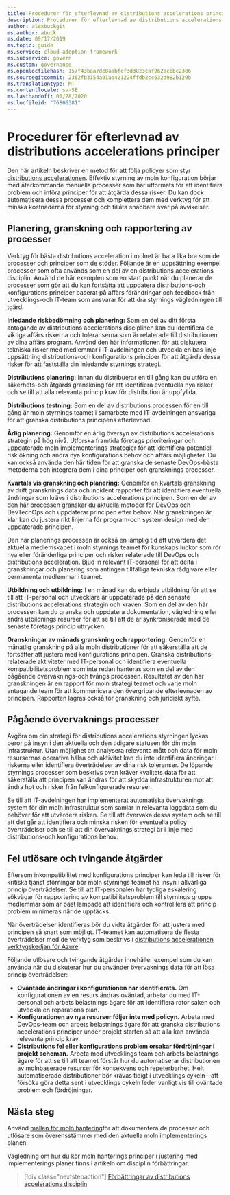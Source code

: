 ```yaml
---
title: Procedurer för efterlevnad av distributions accelerations principer
description: Procedurer för efterlevnad av distributions accelerations principer
author: alexbuckgit
ms.author: abuck
ms.date: 09/17/2019
ms.topic: guide
ms.service: cloud-adoption-framework
ms.subservice: govern
ms.custom: governance
ms.openlocfilehash: 157f43baa7de8aabfcf3d3823caf962ac6bc2306
ms.sourcegitcommit: 2362fb3154a91aa421224ffdb2cc632d982b129b
ms.translationtype: MT
ms.contentlocale: sv-SE
ms.lasthandoff: 01/28/2020
ms.locfileid: "76806381"
---
```

# <a name="deployment-acceleration-policy-compliance-processes"></a>Procedurer för efterlevnad av distributions accelerations principer

Den här artikeln beskriver en metod för att följa policyer som styr [distributions accelerationen](./index.md). Effektiv styrning av moln konfiguration börjar med återkommande manuella processer som har utformats för att identifiera problem och införa principer för att åtgärda dessa risker. Du kan dock automatisera dessa processer och komplettera dem med verktyg för att minska kostnaderna för styrning och tillåta snabbare svar på avvikelser.

## <a name="planning-review-and-reporting-processes"></a>Planering, granskning och rapportering av processer

Verktyg för bästa distributions acceleration i molnet är bara lika bra som de processer och principer som de stöder. Följande är en uppsättning exempel processer som ofta används som en del av en distributions accelerations disciplin. Använd de här exemplen som en start punkt när du planerar de processer som gör att du kan fortsätta att uppdatera distributions-och konfigurations principer baserat på affärs förändringar och feedback från utvecklings-och IT-team som ansvarar för att dra styrnings vägledningen till tgärd.

**Inledande riskbedömning och planering:** Som en del av ditt första antagande av distributions accelerations disciplinen kan du identifiera de viktiga affärs riskerna och toleranserna som är relaterade till distributionen av dina affärs program. Använd den här informationen för att diskutera tekniska risker med medlemmar i IT-avdelningen och utveckla en bas linje uppsättning distributions-och konfigurations principer för att åtgärda dessa risker för att fastställa din inledande styrnings strategi.

**Distributions planering:** Innan du distribuerar en till gång kan du utföra en säkerhets-och åtgärds granskning för att identifiera eventuella nya risker och se till att alla relevanta princip krav för distribution är uppfyllda.

**Distributions testning:** Som en del av distributions processen för en till gång är moln styrnings teamet i samarbete med IT-avdelningen ansvariga för att granska distributions principens efterlevnad.

**Årlig planering:** Genomför en årlig översyn av distributions accelerations strategin på hög nivå. Utforska framtida företags prioriteringar och uppdaterade moln implementerings strategier för att identifiera potentiell risk ökning och andra nya konfigurations behov och affärs möjligheter. Du kan också använda den här tiden för att granska de senaste DevOps-bästa metoderna och integrera dem i dina principer och gransknings processer.

**Kvartals vis granskning och planering:** Genomför en kvartals granskning av drift gransknings data och incident rapporter för att identifiera eventuella ändringar som krävs i distributions accelerations principen. Som en del av den här processen granskar du aktuella metoder för DevOps och DevTechOps och uppdaterar principen efter behov. När granskningen är klar kan du justera rikt linjerna för program-och system design med den uppdaterade principen.

Den här planerings processen är också en lämplig tid att utvärdera det aktuella medlemskapet i moln styrnings teamet för kunskaps luckor som rör nya eller föränderliga principer och risker relaterade till DevOps och distributions acceleration. Bjud in relevant IT-personal för att delta i granskningar och planering som antingen tillfälliga tekniska rådgivare eller permanenta medlemmar i teamet.

**Utbildning och utbildning:** I en månad kan du erbjuda utbildning för att se till att IT-personal och utvecklare är uppdaterade på den senaste distributions accelerations strategin och kraven. Som en del av den här processen kan du granska och uppdatera dokumentation, vägledning eller andra utbildnings resurser för att se till att de är synkroniserade med de senaste företags princip uttrycken.

**Granskningar av månads granskning och rapportering:** Genomför en månatlig granskning på alla moln distributioner för att säkerställa att de fortsätter att justera med konfigurations principen. Granska distributions-relaterade aktiviteter med IT-personal och identifiera eventuella kompatibilitetsproblem som inte redan hanteras som en del av den pågående övervaknings-och tvångs processen. Resultatet av den här granskningen är en rapport för moln strategi teamet och varje moln antagande team för att kommunicera den övergripande efterlevnaden av principen. Rapporten lagras också för granskning och juridiskt syfte.

## <a name="ongoing-monitoring-processes"></a>Pågående övervaknings processer

Avgöra om din strategi för distributions accelerations styrningen lyckas beror på insyn i den aktuella och den tidigare statusen för din moln infrastruktur. Utan möjlighet att analysera relevanta mått och data för moln resursernas operativa hälsa och aktivitet kan du inte identifiera ändringar i riskerna eller identifiera överträdelser av dina risk toleranser. De löpande styrnings processer som beskrivs ovan kräver kvalitets data för att säkerställa att principen kan ändras för att skydda infrastrukturen mot att ändra hot och risker från felkonfigurerade resurser.

Se till att IT-avdelningen har implementerat automatiska övervaknings system för din moln infrastruktur som samlar in relevanta loggdata som du behöver för att utvärdera risken. Se till att övervaka dessa system och se till att det går att identifiera och minska risken för eventuella policy överträdelser och se till att din övervaknings strategi är i linje med distributions-och konfigurations behov.

## <a name="violation-triggers-and-enforcement-actions"></a>Fel utlösare och tvingande åtgärder

Eftersom inkompatibilitet med konfigurations principer kan leda till risker för kritiska tjänst störningar bör moln styrnings teamet ha insyn i allvarliga princip överträdelser. Se till att IT-personalen har tydliga eskalering sökvägar för rapportering av kompatibilitetsproblem till styrnings grupps medlemmar som är bäst lämpade att identifiera och kontrol lera att princip problem minimeras när de upptäcks.

När överträdelser identifieras bör du vidta åtgärder för att justera med principen så snart som möjligt. IT-teamet kan automatisera de flesta överträdelser med de verktyg som beskrivs i [distributions accelerationen verktygskedjan för Azure](./toolchain.md).

Följande utlösare och tvingande åtgärder innehåller exempel som du kan använda när du diskuterar hur du använder övervaknings data för att lösa princip överträdelser:

- **Oväntade ändringar i konfigurationen har identifierats.** Om konfigurationen av en resurs ändras oväntad, arbetar du med IT-personal och arbets belastnings ägare för att identifiera rotor saken och utveckla en reparations plan.
- **Konfigurationen av nya resurser följer inte med policyn.** Arbeta med DevOps-team och arbets belastnings ägare för att granska distributions accelerations principer under projekt starten så att alla kan använda relevanta princip krav.
- **Distributions fel eller konfigurations problem orsakar fördröjningar i projekt scheman.** Arbeta med utvecklings team och arbets belastnings ägare för att se till att teamet förstår hur du automatiserar distributionen av molnbaserade resurser för konsekvens och repeterbarhet. Helt automatiserade distributioner bör krävas tidigt i utvecklings cykeln&mdash;att försöka göra detta sent i utvecklings cykeln leder vanligt vis till oväntade problem och fördröjningar.

## <a name="next-steps"></a>Nästa steg

Använd [mallen för moln hantering](./template.md)för att dokumentera de processer och utlösare som överensstämmer med den aktuella moln implementerings planen.

Vägledning om hur du kör moln hanterings principer i justering med implementerings planer finns i artikeln om disciplin förbättringar.

> [!div class="nextstepaction"]
> [Förbättringar av distributions accelerations disciplin](./discipline-improvement.md)
